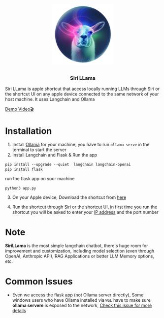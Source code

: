 <div align = "center">
<h1>
    <img src = "https://github.com/0ssamaak0/SiriLLama/blob/main/icon.png?raw=true" width = 200 height = 200>
<br>

</h1>

<h3>
Siri LLama
</h3>
</div>

Siri LLama is apple shortcut that access locally running LLMs through Siri or the shortcut UI on any apple device connected to the same network of your host machine. It uses Langchain and Ollama

[Demo Video🎬](https://twitter.com/0ssamaak0/status/1772356905064665530)

# Installation
1. Install [Ollama](https://ollama.com/) for your machine, you have to run `ollama serve` in the terminal to start the server
2. Install Langchain and Flask & Run the app
```
pip install --upgrade --quiet  langchain langchain-openai
pip install flask
```
run the flask app on your machine
```
python3 app.py
```
3. On your Apple device, Download the shortcut from [here](https://www.icloud.com/shortcuts/3bf9c6400e5049dd81b2df1e16754d3a)

4. Run the shortcut through Siri or the shortcut UI, in first time you run the shortcut you will be asked to enter your [IP address](https://stackoverflow.com/a/15864222) and the port number 

# Note
**SiriLLama** is the most simple langchain chatbot, there's huge room for improvement and customization, including model selection (even through OpenAI, Anthropic API), RAG Applications or better LLM Memory options, etc.

# Common Issues
- Even we access the flask app (not Ollama server directly), Some windows users who have Ollama installed via `WSL` have to make sure **ollama servere** is exposed to the network, [Check this issue for more details](https://github.com/ollama/ollama/issues/1431)


